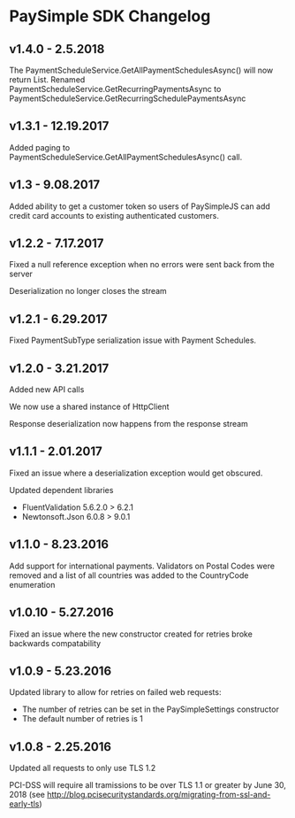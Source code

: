 # PaySimple SDK Changelog

## v1.4.0 - 2.5.2018

The PaymentScheduleService.GetAllPaymentSchedulesAsync() will now return List<PaymentSchedule>.
Renamed PaymentScheduleService.GetRecurringPaymentsAsync to PaymentScheduleService.GetRecurringSchedulePaymentsAsync

## v1.3.1 - 12.19.2017

Added paging to PaymentScheduleService.GetAllPaymentSchedulesAsync() call.

## v1.3 - 9.08.2017

Added ability to get a customer token so users of PaySimpleJS can add credit card accounts to existing authenticated customers.

## v1.2.2 - 7.17.2017

Fixed a null reference exception when no errors were sent back from the server

Deserialization no longer closes the stream

## v1.2.1 - 6.29.2017

Fixed PaymentSubType serialization issue with Payment Schedules.

## v1.2.0 - 3.21.2017

Added new API calls

We now use a shared instance of HttpClient

Response deserialization now happens from the response stream


## v1.1.1 - 2.01.2017

Fixed an issue where a deserialization exception would get obscured.

Updated dependent libraries

* FluentValidation 5.6.2.0 > 6.2.1
* Newtonsoft.Json 6.0.8 > 9.0.1

## v1.1.0 - 8.23.2016

Add support for international payments. Validators on Postal Codes were removed and a list of all countries was added to the CountryCode enumeration

## v1.0.10 - 5.27.2016

Fixed an issue where the new constructor created for retries broke backwards compatability

## v1.0.9 - 5.23.2016

Updated library to allow for retries on failed web requests:

* The number of retries can be set in the PaySimpleSettings constructor
* The default number of retries is 1


## v1.0.8 - 2.25.2016

Updated all requests to only use TLS 1.2 

PCI-DSS will require all tramissions to be over TLS 1.1 or greater by June 30, 2018 (see http://blog.pcisecuritystandards.org/migrating-from-ssl-and-early-tls)



